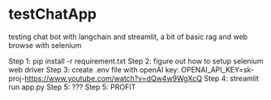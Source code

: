 # testChatApp
testing chat bot with langchain and streamlit, a bit of basic rag and web browse with selenium

Step 1: pip install -r requirement.txt
Step 2: figure out how to setup selenium web driver
Step 3: create .env file with openAI key: OPENAI_API_KEY=sk-proj-https://www.youtube.com/watch?v=dQw4w9WgXcQ
Step 4: streamlit run app.py
Step 5: ???
Step 5: PROFIT
